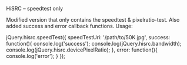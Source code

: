 HiSRC – speedtest only

Modified version that only contains the speedtest & pixelratio-test. Also added success and error callback functions.
Usage:

  jQuery.hisrc.speedTest({
    speedTestUri: '/path/to/50K.jpg',
    success: function(){
      console.log('success');
      console.log(jQuery.hisrc.bandwidth);
      console.log(jQuery.hisrc.devicePixelRatio);
    },
    error: function(){
      console.log('error');
    }
  });